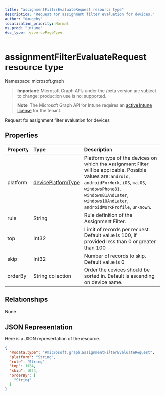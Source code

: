 ```yaml
---
title: "assignmentFilterEvaluateRequest resource type"
description: "Request for assignment filter evaluation for devices."
author: "dougeby"
localization_priority: Normal
ms.prod: "intune"
doc_type: resourcePageType
---
```


# assignmentFilterEvaluateRequest resource type

Namespace: microsoft.graph

> **Important:** Microsoft Graph APIs under the /beta version are subject to change; production use is not supported.

> **Note:** The Microsoft Graph API for Intune requires an [active Intune license](https://go.microsoft.com/fwlink/?linkid=839381) for the tenant.

Request for assignment filter evaluation for devices.

## Properties
|Property|Type|Description|
|:---|:---|:---|
|platform|[devicePlatformType](../resources/intune-policyset-deviceplatformtype.md)|Platform type of the devices on which the Assignment Filter will be applicable. Possible values are: `android`, `androidForWork`, `iOS`, `macOS`, `windowsPhone81`, `windows81AndLater`, `windows10AndLater`, `androidWorkProfile`, `unknown`.|
|rule|String|Rule definition of the Assignment Filter.|
|top|Int32|Limit of records per request. Default value is 100, if provided less than 0 or greater than 100|
|skip|Int32|Number of records to skip. Default value is 0|
|orderBy|String collection|Order the devices should be sorted in. Default is ascending on device name.|

## Relationships
None

## JSON Representation
Here is a JSON representation of the resource.
<!-- {
  "blockType": "resource",
  "@odata.type": "microsoft.graph.assignmentFilterEvaluateRequest"
}
-->
``` json
{
  "@odata.type": "#microsoft.graph.assignmentFilterEvaluateRequest",
  "platform": "String",
  "rule": "String",
  "top": 1024,
  "skip": 1024,
  "orderBy": [
    "String"
  ]
}
```




